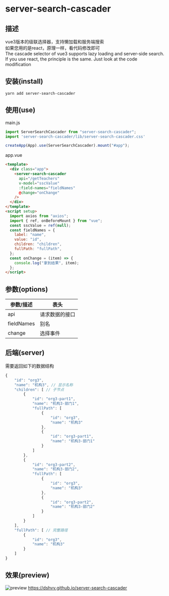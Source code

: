 # server-search-cascader
## 描述
vue3版本的级联选择器，支持懒加载和服务端搜索   
如果您用的是react，原理一样，看代码修改即可   
The cascade selector of vue3 supports lazy loading and server-side search.
If you use react, the principle is the same. Just look at the code modification

## 安装(install)

```
yarn add server-search-cascader
```

## 使用(use)

main.js

```javascript
import ServerSearchCascader from "server-search-cascader";
import 'server-search-cascader/lib/server-search-cascader.css'

createApp(App).use(ServerSearchCascader).mount("#app");
```

app.vue

```html
<template>
  <div class="app">
    <server-search-cascader
      api="/getTeachers"
      v-model="sscValue"
      :field-names="fieldNames"
      @change="onChange"
    />
  </div>
</template>
<script setup>
  import axios from "axios";
  import { ref, onBeforeMount } from "vue";
  const sscValue = ref(null);
  const fieldNames = {
    label: "name",
    value: "id",
    children: "children",
    fullPath: "fullPath",
  };
  const onChange = (item) => {
    console.log("拿到结果", item);
  };
</script>
```

## 参数(options)

| 参数/描述  | 表头           |
| ---------- | -------------- |
| api        | 请求数据的接口 |
| fieldNames | 别名           |
| change     | 选择事件       |

## 后端(server)
需要返回如下的数据结构

```javascript
{
    "id": "org3",
    "name": "机构3", // 显示名称
    "children": [ // 子节点
        {
            "id": "org3-part1",
            "name": "机构3-部门1",
            "fullPath": [
                {
                    "id": "org3",
                    "name": "机构3"
                },
                {
                    "id": "org3-part1",
                    "name": "机构3-部门1"
                }
            ]
        },
        {
            "id": "org3-part2",
            "name": "机构3-部门2",
            "fullPath": [
                {
                    "id": "org3",
                    "name": "机构3"
                },
                {
                    "id": "org3-part2",
                    "name": "机构3-部门2"
                }
            ]
        }
    ],
    "fullPath": [ // 完整路径
        {
            "id": "org3",
            "name": "机构3"
        }
    ]
}
```

## 效果(preview)
![preview](https://github.com/dshvv/server-search-cascader/blob/main/preview.gif)
https://dshvv.github.io/server-search-cascader

